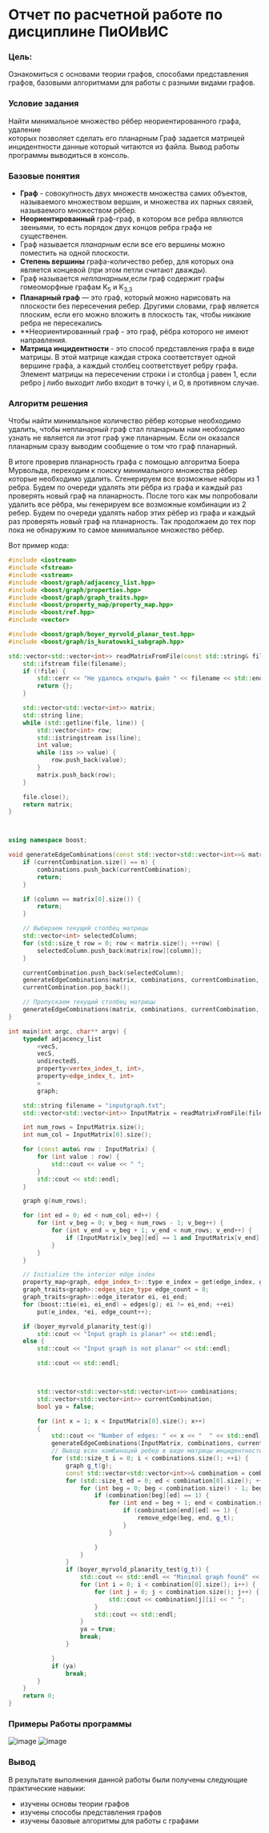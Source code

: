# Отчет по расчетной работе по дисциплине ПиОИвИС

### Цель:
Ознакомиться с  основами теории графов, способами представления графов, базовыми алгоритмами для работы с разными видами графов.
### Условие задания
Найти минимальное множество рёбер неориентированного графа, удаление  
которых позволяет сделать его планарным
Граф задается матрицей инцидентности данные который читаются из файла.
Вывод работы программы выводиться в консоль.
### Базовые понятия 
- **Граф** - совокупность двух множеств множества самих объектов, называемого множеством вершин, и множества их парных связей, называемого множеством рёбер.
- **Неориентированный** граф-граф, в котором все ребра являются звеньями, то есть порядок двух концов ребра графа не существенен.
- Граф называется *планарным* если все его вершины можно поместить  на одной плоскости.
- **Степень вершины** графа-количество ребер, для которых она является концевой (при этом петли считают дважды).
- Граф называется *непланарным*,если граф содержит графы гомеоморфные графам K<sub>5</sub> и K<sub>3,3</sub>
- **Планарный граф** — это граф, который можно нарисовать на плоскости без пересечения ребер. Другими словами, граф является плоским, если его можно вложить в плоскость так, чтобы никакие ребра не пересекались
- **Неориентированный граф - это граф, рёбра которого не имеют направления.
- **Матрица инцидентности** - это способ представления графа в виде матрицы. В этой матрице каждая строка соответствует одной вершине графа, а каждый столбец соответствует ребру графа. Элемент матрицы на пересечении строки i и столбца j равен 1, если ребро j либо выходит либо входит в точку i, и 0, в противном случае.
### Алгоритм решения

Чтобы найти минимальное количество рёбер которые необходимо удалить, чтобы непланарный граф стал планарным нам необходимо узнать не является ли этот граф уже планарным. Если он оказался планарным сразу выводим сообщение о том что граф планарный.

В итоге проверив планарность графа c помощью алгоритма Боера Мурвольда, переходим к поиску минимального множества рёбер которые необходимо удалить. Сгенерируем все возможные наборы из 1 ребра. Будем по очереди удалять эти рёбра из графа и каждый раз проверять новый граф на планарность. После того как мы попробовали удалить все рёбра, мы генерируем все возможные комбинации из 2 ребер. Будем по очереди удалять набор этих рёбер из графа и каждый раз проверять новый граф на планарность. Так продолжаем до тех пор пока не обнаружим то самое минимальное множество рёбер.


Вот пример кода:
~~~c++
#include <iostream>
#include <fstream>
#include <sstream>
#include <boost/graph/adjacency_list.hpp>
#include <boost/graph/properties.hpp>
#include <boost/graph/graph_traits.hpp>
#include <boost/property_map/property_map.hpp>
#include <boost/ref.hpp>
#include <vector>

#include <boost/graph/boyer_myrvold_planar_test.hpp>
#include <boost/graph/is_kuratowski_subgraph.hpp>

std::vector<std::vector<int>> readMatrixFromFile(const std::string& filename) {
    std::ifstream file(filename);
    if (!file) {
        std::cerr << "Не удалось открыть файл " << filename << std::endl;
        return {};
    }

    std::vector<std::vector<int>> matrix;
    std::string line;
    while (std::getline(file, line)) {
        std::vector<int> row;
        std::istringstream iss(line);
        int value;
        while (iss >> value) {
            row.push_back(value);
        }
        matrix.push_back(row);
    }

    file.close();
    return matrix;
}



using namespace boost;

void generateEdgeCombinations(const std::vector<std::vector<int>>& matrix, std::vector<std::vector<std::vector<int>>>& combinations, std::vector<std::vector<int>>& currentCombination, int n, int column = 0) {
    if (currentCombination.size() == n) {
        combinations.push_back(currentCombination);
        return;
    }

    if (column == matrix[0].size()) {
        return;
    }

    // Выбираем текущий столбец матрицы
    std::vector<int> selectedColumn;
    for (std::size_t row = 0; row < matrix.size(); ++row) {
        selectedColumn.push_back(matrix[row][column]);
    }

    currentCombination.push_back(selectedColumn);
    generateEdgeCombinations(matrix, combinations, currentCombination, n, column + 1);
    currentCombination.pop_back();

    // Пропускаем текущий столбец матрицы
    generateEdgeCombinations(matrix, combinations, currentCombination, n, column + 1);
}

int main(int argc, char** argv) {
    typedef adjacency_list
        <vecS,
        vecS,
        undirectedS,
        property<vertex_index_t, int>,
        property<edge_index_t, int>
        >
        graph;

    std::string filename = "inputgraph.txt";
    std::vector<std::vector<int>> InputMatrix = readMatrixFromFile(filename);

    int num_rows = InputMatrix.size();
    int num_col = InputMatrix[0].size();

    for (const auto& row : InputMatrix) {
        for (int value : row) {
            std::cout << value << " ";
        }
        std::cout << std::endl;
    }

    graph g(num_rows);

    for (int ed = 0; ed < num_col; ed++) {
        for (int v_beg = 0; v_beg < num_rows - 1; v_beg++) {
            for (int v_end = v_beg + 1; v_end < num_rows; v_end++) {
                if (InputMatrix[v_beg][ed] == 1 and InputMatrix[v_end][ed] == 1) add_edge(v_beg, v_end, g);
            }
        }
    }

    // Initialize the interior edge index
    property_map<graph, edge_index_t>::type e_index = get(edge_index, g);
    graph_traits<graph>::edges_size_type edge_count = 0;
    graph_traits<graph>::edge_iterator ei, ei_end;
    for (boost::tie(ei, ei_end) = edges(g); ei != ei_end; ++ei)
        put(e_index, *ei, edge_count++);

    if (boyer_myrvold_planarity_test(g))
        std::cout << "Input graph is planar" << std::endl;
    else {
        std::cout << "Input graph is not planar" << std::endl;

        std::cout << std::endl;



        std::vector<std::vector<std::vector<int>>> combinations;
        std::vector<std::vector<int>> currentCombination;
        bool ya = false;

        for (int x = 1; x < InputMatrix[0].size(); x++)
        {
            std::cout << "Number of edges: " << x << "  " << std::endl;
            generateEdgeCombinations(InputMatrix, combinations, currentCombination, x);
            // Вывод всех комбинаций ребер в виде матрицы инцидентности
            for (std::size_t i = 0; i < combinations.size(); ++i) {
                graph g_t(g);
                const std::vector<std::vector<int>>& combination = combinations[i];
                for (std::size_t ed = 0; ed < combination[0].size(); ++ed) {
                    for (int beg = 0; beg < combination.size() - 1; beg++) {
                        if (combination[beg][ed] == 1) {
                            for (int end = beg + 1; end < combination.size(); end++) {
                                if (combination[end][ed] == 1) {
                                    remove_edge(beg, end, g_t);
                                }
                            }

                        }
                    }
                }
                if (boyer_myrvold_planarity_test(g_t)) {
                    std::cout << std::endl << "Minimal graph found" << std::endl;
                    for (int i = 0; i < combination[0].size(); i++) {
                        for (int j = 0; j < combination.size(); j++) {
                            std::cout << combination[j][i] << " ";
                        }
                        std::cout << std::endl;
                    }
                    ya = true;
                    break;
                }

            }
            if (ya)
                break;
        }
    }
    return 0;
}
~~~


### Примеры Работы программы

![image](https://github.com/iis-32170x/RPIIS/assets/144806982/79872ee2-4e92-4e39-9e92-55d3cdd273bf)
![image](https://github.com/iis-32170x/RPIIS/assets/144806982/ff24d318-0549-4201-868b-48860591ee8d)





### Вывод

В результате выполнения данной работы были получены следующие практические навыки:
- изучены основы теории графов
- изучены способы представления графов
- изучены базовые алгоритмы для работы с графами

